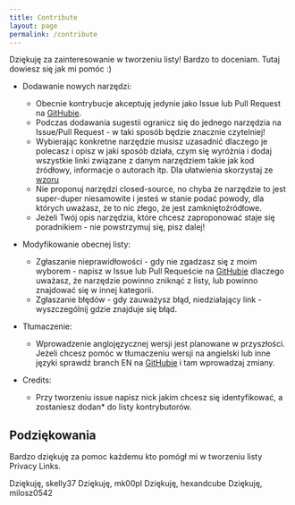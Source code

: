 ```yaml
---
title: Contribute
layout: page
permalink: /contribute
---
```


Dziękuję za zainteresowanie w tworzeniu listy! Bardzo to doceniam. Tutaj dowiesz się jak mi pomóc :)

* Dodawanie nowych narzędzi:
    * Obecnie kontrybucje akceptuję jedynie jako Issue lub Pull Request na [GitHubie](https://github.com/Arturro43/privacy-links).
    * Podczas dodawania sugestii ogranicz się do jednego narzędzia na Issue/Pull Request - w taki sposób będzie znacznie czytelniej!
    * Wybierając konkretne narzędzie musisz uzasadnić dlaczego je polecasz i opisz w jaki sposób działa, czym się wyróżnia i dodaj wszystkie linki związane z danym narzędziem takie jak kod źródłowy, informacje o autorach itp. Dla ułatwienia skorzystaj ze [wzoru](media/wzor.txt)
    * Nie proponuj narzędzi closed-source, no chyba że narzędzie to jest super-duper niesamowite i jesteś w stanie podać powody, dla których uważasz, że to nic złego, że jest zamkniętoźródłowe.
    * Jeżeli Twój opis narzędzia, które chcesz zaproponować staje się poradnikiem - nie powstrzymuj się, pisz dalej!

* Modyfikowanie obecnej listy:
    * Zgłaszanie nieprawidłowości - gdy nie zgadzasz się z moim wyborem - napisz w Issue lub Pull Requeście na [GitHubie](https://github.com/Arturro43/privacy-links) dlaczego uważasz, że narzędzie powinno zniknąć z listy, lub powinno znajdować się w innej kategorii.
    * Zgłaszanie błędów - gdy zauważysz błąd, niedziałający link - wyszczególnij gdzie znajduje się błąd.

* Tłumaczenie:
    * Wprowadzenie anglojęzycznej wersji jest planowane w przyszłości. Jeżeli chcesz pomóc w tłumaczeniu wersji na angielski lub inne języki sprawdź branch EN na [GitHubie](https://github.com/Arturro43/privacy-links) i tam wprowadzaj zmiany.

* Credits:
    * Przy tworzeniu issue napisz nick jakim chcesz się identyfikować, a zostaniesz dodan* do listy kontrybutorów.

## Podziękowania

Bardzo dziękuję za pomoc każdemu kto pomógł mi w tworzeniu listy Privacy Links.

Dziękuję, skelly37
Dziękuję, mk00pl
Dziękuję, hexandcube
Dziękuję, milosz0542